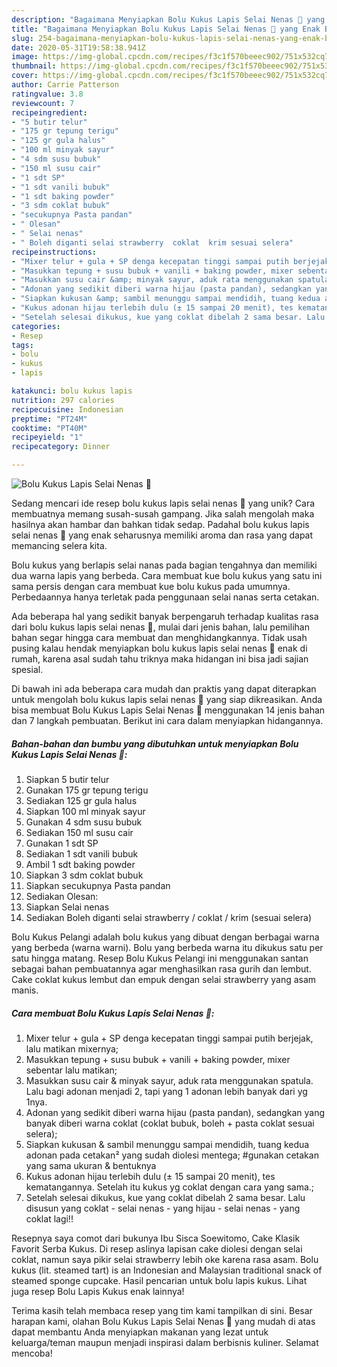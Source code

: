 ```yaml
---
description: "Bagaimana Menyiapkan Bolu Kukus Lapis Selai Nenas 🍍 yang Enak Banget"
title: "Bagaimana Menyiapkan Bolu Kukus Lapis Selai Nenas 🍍 yang Enak Banget"
slug: 254-bagaimana-menyiapkan-bolu-kukus-lapis-selai-nenas-yang-enak-banget
date: 2020-05-31T19:58:38.941Z
image: https://img-global.cpcdn.com/recipes/f3c1f570beeec902/751x532cq70/bolu-kukus-lapis-selai-nenas-🍍-foto-resep-utama.jpg
thumbnail: https://img-global.cpcdn.com/recipes/f3c1f570beeec902/751x532cq70/bolu-kukus-lapis-selai-nenas-🍍-foto-resep-utama.jpg
cover: https://img-global.cpcdn.com/recipes/f3c1f570beeec902/751x532cq70/bolu-kukus-lapis-selai-nenas-🍍-foto-resep-utama.jpg
author: Carrie Patterson
ratingvalue: 3.8
reviewcount: 7
recipeingredient:
- "5 butir telur"
- "175 gr tepung terigu"
- "125 gr gula halus"
- "100 ml minyak sayur"
- "4 sdm susu bubuk"
- "150 ml susu cair"
- "1 sdt SP"
- "1 sdt vanili bubuk"
- "1 sdt baking powder"
- "3 sdm coklat bubuk"
- "secukupnya Pasta pandan"
- " Olesan"
- " Selai nenas"
- " Boleh diganti selai strawberry  coklat  krim sesuai selera"
recipeinstructions:
- "Mixer telur + gula + SP denga kecepatan tinggi sampai putih berjejak, lalu matikan mixernya;"
- "Masukkan tepung + susu bubuk + vanili + baking powder, mixer sebentar lalu matikan;"
- "Masukkan susu cair &amp; minyak sayur, aduk rata menggunakan spatula. Lalu bagi adonan menjadi 2, tapi yang 1 adonan lebih banyak dari yg 1nya."
- "Adonan yang sedikit diberi warna hijau (pasta pandan), sedangkan yang banyak diberi warna coklat (coklat bubuk, boleh + pasta coklat sesuai selera);"
- "Siapkan kukusan &amp; sambil menunggu sampai mendidih, tuang kedua adonan pada cetakan² yang sudah diolesi mentega; #gunakan cetakan yang sama ukuran &amp; bentuknya"
- "Kukus adonan hijau terlebih dulu (± 15 sampai 20 menit), tes kematangannya. Setelah itu kukus yg coklat dengan cara yang sama.;"
- "Setelah selesai dikukus, kue yang coklat dibelah 2 sama besar. Lalu disusun yang coklat - selai nenas - yang hijau - selai nenas - yang coklat lagi!!"
categories:
- Resep
tags:
- bolu
- kukus
- lapis

katakunci: bolu kukus lapis 
nutrition: 297 calories
recipecuisine: Indonesian
preptime: "PT24M"
cooktime: "PT40M"
recipeyield: "1"
recipecategory: Dinner

---
```



![Bolu Kukus Lapis Selai Nenas 🍍](https://img-global.cpcdn.com/recipes/f3c1f570beeec902/751x532cq70/bolu-kukus-lapis-selai-nenas-🍍-foto-resep-utama.jpg)

Sedang mencari ide resep bolu kukus lapis selai nenas 🍍 yang unik? Cara membuatnya memang susah-susah gampang. Jika salah mengolah maka hasilnya akan hambar dan bahkan tidak sedap. Padahal bolu kukus lapis selai nenas 🍍 yang enak seharusnya memiliki aroma dan rasa yang dapat memancing selera kita.

Bolu kukus yang berlapis selai nanas pada bagian tengahnya dan memiliki dua warna lapis yang berbeda. Cara membuat kue bolu kukus yang satu ini sama persis dengan cara membuat kue bolu kukus pada umumnya. Perbedaannya hanya terletak pada penggunaan selai nanas serta cetakan.

Ada beberapa hal yang sedikit banyak berpengaruh terhadap kualitas rasa dari bolu kukus lapis selai nenas 🍍, mulai dari jenis bahan, lalu pemilihan bahan segar hingga cara membuat dan menghidangkannya. Tidak usah pusing kalau hendak menyiapkan bolu kukus lapis selai nenas 🍍 enak di rumah, karena asal sudah tahu triknya maka hidangan ini bisa jadi sajian spesial.


Di bawah ini ada beberapa cara mudah dan praktis yang dapat diterapkan untuk mengolah bolu kukus lapis selai nenas 🍍 yang siap dikreasikan. Anda bisa membuat Bolu Kukus Lapis Selai Nenas 🍍 menggunakan 14 jenis bahan dan 7 langkah pembuatan. Berikut ini cara dalam menyiapkan hidangannya.

<!--inarticleads1-->

##### Bahan-bahan dan bumbu yang dibutuhkan untuk menyiapkan Bolu Kukus Lapis Selai Nenas 🍍:

1. Siapkan 5 butir telur
1. Gunakan 175 gr tepung terigu
1. Sediakan 125 gr gula halus
1. Siapkan 100 ml minyak sayur
1. Gunakan 4 sdm susu bubuk
1. Sediakan 150 ml susu cair
1. Gunakan 1 sdt SP
1. Sediakan 1 sdt vanili bubuk
1. Ambil 1 sdt baking powder
1. Siapkan 3 sdm coklat bubuk
1. Siapkan secukupnya Pasta pandan
1. Sediakan  Olesan:
1. Siapkan  Selai nenas
1. Sediakan  Boleh diganti selai strawberry / coklat / krim (sesuai selera)


Bolu Kukus Pelangi adalah bolu kukus yang dibuat dengan berbagai warna yang berbeda (warna warni). Bolu yang berbeda warna itu dikukus satu per satu hingga matang. Resep Bolu Kukus Pelangi ini menggunakan santan sebagai bahan pembuatannya agar menghasilkan rasa gurih dan lembut. Cake coklat kukus lembut dan empuk dengan selai strawberry yang asam manis. 

<!--inarticleads2-->

##### Cara membuat Bolu Kukus Lapis Selai Nenas 🍍:

1. Mixer telur + gula + SP denga kecepatan tinggi sampai putih berjejak, lalu matikan mixernya;
1. Masukkan tepung + susu bubuk + vanili + baking powder, mixer sebentar lalu matikan;
1. Masukkan susu cair &amp; minyak sayur, aduk rata menggunakan spatula. Lalu bagi adonan menjadi 2, tapi yang 1 adonan lebih banyak dari yg 1nya.
1. Adonan yang sedikit diberi warna hijau (pasta pandan), sedangkan yang banyak diberi warna coklat (coklat bubuk, boleh + pasta coklat sesuai selera);
1. Siapkan kukusan &amp; sambil menunggu sampai mendidih, tuang kedua adonan pada cetakan² yang sudah diolesi mentega; #gunakan cetakan yang sama ukuran &amp; bentuknya
1. Kukus adonan hijau terlebih dulu (± 15 sampai 20 menit), tes kematangannya. Setelah itu kukus yg coklat dengan cara yang sama.;
1. Setelah selesai dikukus, kue yang coklat dibelah 2 sama besar. Lalu disusun yang coklat - selai nenas - yang hijau - selai nenas - yang coklat lagi!!


Resepnya saya comot dari bukunya Ibu Sisca Soewitomo, Cake Klasik Favorit Serba Kukus. Di resep aslinya lapisan cake diolesi dengan selai coklat, namun saya pikir selai strawberry lebih oke karena rasa asam. Bolu kukus (lit. steamed tart) is an Indonesian and Malaysian traditional snack of steamed sponge cupcake. Hasil pencarian untuk bolu lapis kukus. Lihat juga resep Bolu Lapis Kukus enak lainnya! 

Terima kasih telah membaca resep yang tim kami tampilkan di sini. Besar harapan kami, olahan Bolu Kukus Lapis Selai Nenas 🍍 yang mudah di atas dapat membantu Anda menyiapkan makanan yang lezat untuk keluarga/teman maupun menjadi inspirasi dalam berbisnis kuliner. Selamat mencoba!

